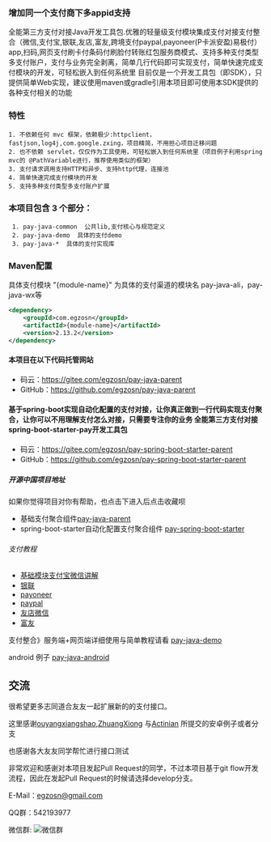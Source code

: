 ### 增加同一个支付商下多appid支持

全能第三方支付对接Java开发工具包.优雅的轻量级支付模块集成支付对接支付整合（微信,支付宝,银联,友店,富友,跨境支付paypal,payoneer(P卡派安盈)易极付）app,扫码,网页支付刷卡付条码付刷脸付转账红包服务商模式、支持多种支付类型多支付账户，支付与业务完全剥离，简单几行代码即可实现支付，简单快速完成支付模块的开发，可轻松嵌入到任何系统里 目前仅是一个开发工具包（即SDK），只提供简单Web实现，建议使用maven或gradle引用本项目即可使用本SDK提供的各种支付相关的功能 


### 特性
    1. 不依赖任何 mvc 框架，依赖极少:httpclient，fastjson,log4j,com.google.zxing，项目精简，不用担心项目迁移问题
    2. 也不依赖 servlet，仅仅作为工具使用，可轻松嵌入到任何系统里（项目例子利用spring mvc的 @PathVariable进行，推荐使用类似的框架）
    3. 支付请求调用支持HTTP和异步、支持http代理，连接池
    4. 简单快速完成支付模块的开发
    5. 支持多种支付类型多支付账户扩展

### 本项目包含 3 个部分：

     1. pay-java-common  公共lib,支付核心与规范定义
     2. pay-java-demo  具体的支付demo
     3. pay-java-*  具体的支付实现库
     
### Maven配置
具体支付模块 "{module-name}" 为具体的支付渠道的模块名 pay-java-ali，pay-java-wx等

```xml
<dependency>
    <groupId>com.egzosn</groupId>
    <artifactId>{module-name}</artifactId>
    <version>2.13.2</version>
</dependency>

```
#### 本项目在以下代码托管网站
* 码云：https://gitee.com/egzosn/pay-java-parent
* GitHub：https://github.com/egzosn/pay-java-parent

#### 基于spring-boot实现自动化配置的支付对接，让你真正做到一行代码实现支付聚合，让你可以不用理解支付怎么对接，只需要专注你的业务  全能第三方支付对接spring-boot-starter-pay开发工具包
* 码云：https://gitee.com/egzosn/pay-spring-boot-starter-parent
* GitHub：https://github.com/egzosn/pay-spring-boot-starter-parent

##### 开源中国项目地址
如果你觉得项目对你有帮助，也点击下进入后点击收藏呗
* 基础支付聚合组件[pay-java-parent](https://www.oschina.net/p/pay-java-parent)
* spring-boot-starter自动化配置支付聚合组件 [pay-spring-boot-starter](https://www.oschina.net/p/spring-boot-starter-pay)

###### 支付教程 

 * [基础模块支付宝微信讲解](https://gitee.com/egzosn/pay-java-parent/wikis/Home)
 * [银联](pay-java-union?dir=1&filepath=pay-java-union)
 * [payoneer](pay-java-payoneer?dir=1&filepath=pay-java-payoneer)
 * [paypal](pay-java-paypal?dir=1&filepath=pay-java-paypal)
 * [友店微信](pay-java-wx-youdian?dir=1&filepath=pay-java-youdian)
 * [富友](pay-java-fuiou?dir=1&filepath=pay-java-fuiou)


支付整合》服务端+网页端详细使用与简单教程请看 [pay-java-demo](pay-java-demo?dir=1&filepath=pay-java-demo)

android 例子 [pay-java-android](https://gitee.com/egzosn/pay-java-android)



## 交流
很希望更多志同道合友友一起扩展新的的支付接口。

这里感谢[ouyangxiangshao](https://github.com/ouyangxiangshao),[ZhuangXiong](https://github.com/ZhuangXiong) 与[Actinian](http://git.oschina.net/Actinia517) 所提交的安卓例子或者分支

也感谢各大友友同学帮忙进行接口测试

非常欢迎和感谢对本项目发起Pull Request的同学，不过本项目基于git flow开发流程，因此在发起Pull Request的时候请选择develop分支。

E-Mail：egzosn@gmail.com

QQ群：542193977

微信群: ![微信群](https://www.egzosn.com/images/wx.jpg "wx.jpg")
